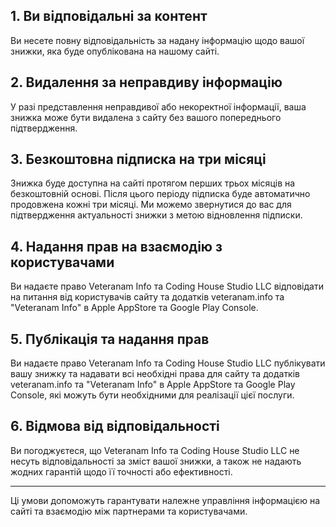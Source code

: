 <!-- cspell:disable -->
<!-- # Умови та положення для додавання знижок до сайту -->
## 1. Ви відповідальні за контент
Ви несете повну відповідальність за надану інформацію щодо вашої знижки, яка буде опублікована на нашому сайті.

## 2. Видалення за неправдиву інформацію
У разі представлення неправдивої або некоректної інформації, ваша знижка може бути видалена з сайту без вашого попереднього підтвердження.

## 3. Безкоштовна підписка на три місяці
Знижка буде доступна на сайті протягом перших трьох місяців на безкоштовній основі. Після цього періоду підписка буде автоматично продовжена кожні три місяці. Ми можемо звернутися до вас для підтвердження актуальності знижки з метою відновлення підписки.

## 4. Надання прав на взаємодію з користувачами
Ви надаєте право Veteranam Info та Coding House Studio LLC відповідати на питання від користувачів сайту та додатків veteranam.info та "Veteranam Info" в Apple AppStore та Google Play Console.

## 5. Публікація та надання прав
Ви надаєте право Veteranam Info та Coding House Studio LLC публікувати вашу знижку та надавати всі необхідні права для сайту та додатків veteranam.info та "Veteranam Info" в Apple AppStore та Google Play Console, які можуть бути необхідними для реалізації цієї послуги.

## 6. Відмова від відповідальності
Ви погоджуєтеся, що Veteranam Info та Coding House Studio LLC не несуть відповідальності за зміст вашої знижки, а також не надають жодних гарантій щодо її точності або ефективності.

---

Ці умови допоможуть гарантувати належне управління інформацією на сайті та взаємодію між партнерами та користувачами.
<!-- cspell:enable -->